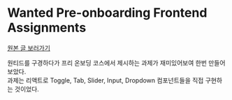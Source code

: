 # Wanted Pre-onboarding Frontend Assignments

[원본 글 보러가기](https://miriya.notion.site/ad592b834cbb4b28ab015bfbf2c337b0)

원티드를 구경하다가 프리 온보딩 코스에서 제시하는 과제가 재미있어보여 한번 만들어보았다.  
과제는 리액트로 Toggle, Tab, Slider, Input, Dropdown 컴포넌트들을 직접 구현하는 것이었다.
